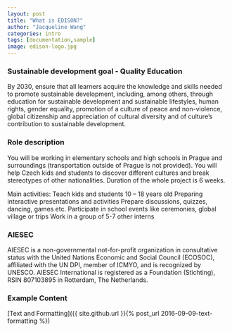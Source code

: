 ```yaml
---
layout: post
title: "What is EDISON?"
author: "Jacqueline Wang"
categories: intro
tags: [documentation,sample]
image: edison-logo.jpg
---
```


### Sustainable development goal - Quality Education
By 2030, ensure that all learners acquire the knowledge and skills needed to promote sustainable development, including, among others, through education for sustainable development and sustainable lifestyles, human rights, gender equality, promotion of a culture of peace and non-violence, global citizenship and appreciation of cultural diversity and of culture’s contribution to sustainable development.

### Role description
You will be working in elementary schools and high schools in Prague and surroundings (transportation outside of Prague is not provided). You will help Czech kids and students to discover different cultures and break stereotypes of other nationalities. Duration of the whole project is 6 weeks.

Main activities:
Teach kids and students 10 – 18 years old
Preparing interactive presentations and activities
Prepare discussions, quizzes, dancing, games etc.
Participate in school events like ceremonies, global village or trips
Work in a group of 5-7 other interns

### AIESEC

AIESEC is a non-governmental not-for-profit organization in consultative status with the United Nations Economic and Social Council (ECOSOC), affiliated with the UN DPI, member of ICMYO, and is recognized by UNESCO. AIESEC International is registered as a Foundation (Stichting), RSIN 807103895 in Rotterdam, The Netherlands.

### Example Content

[Text and Formatting]({{ site.github.url }}{% post_url 2016-09-09-text-formatting %})
